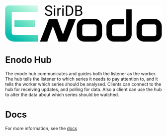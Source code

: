 
<p align="center"><img src="https://github.com/siridb/siridb-enodo-hub/raw/development/assets/logo_full.png" alt="Enodo"></p>

# Enodo Hub



The enode hub communicates and guides both the listener as the worker. The hub tells the listener to which series it needs to pay attention to, and it tells the worker which series should be analysed.
Clients can connect to the hub for receiving updates, and polling for data. Also a client can use the hub to alter the data about which series should be watched.

# Docs
For more information, see the [docs](https://siridb.github.io/siridb-enodo-docs/)